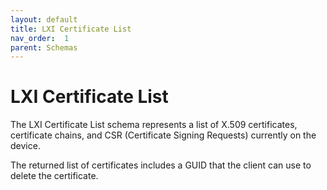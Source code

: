 ```yaml
---
layout: default
title: LXI Certificate List
nav_order:  1
parent: Schemas
---
```


# LXI Certificate List

The LXI Certificate List schema represents a list of X.509
certificates, certificate chains, and CSR (Certificate Signing
Requests) currently on the device.

The returned list of certificates includes a GUID that the client
can use to delete the certificate.

